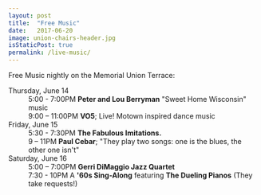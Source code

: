 ```yaml
---
layout: post
title:  "Free Music"
date:   2017-06-20
image: union-chairs-header.jpg
isStaticPost: true
permalink: /live-music/
---
```

<style>
@media (min-width:726px) {
  .post-body img {
    display: block;
    margin: 16px 20px 16px 0px;
    float: left;
    width: 46%;
  }
}
@media (max-width:725px) {
  .post-body img {
    display: block;
    margin: 16px 0;
    width:100%;
  }
}
</style>
Free Music nightly on the Memorial Union Terrace:

<dl class="dl-horizontal">
  <dt>Thursday, June 14</dt>
  <dd>
    5:00 - 7:00PM <b>Peter and Lou Berryman</b> "Sweet Home Wisconsin" music <br>
    9:00 – 11:00PM <b>VO5</b>; Live! Motown inspired dance music
  </dd>
  <dt>Friday, June 15</dt>
  <dd>
    5:30 - 7:30PM <b>The Fabulous Imitations.</b><br>
    9 – 11PM <b>Paul Cebar</b>; "They play two songs: one is the blues, the other one isn't"
  </dd>
  <dt>Saturday, June 16</dt>
  <dd>
    5:00 – 7:00PM <b>Gerri DiMaggio Jazz Quartet</b> <br>
    7:30 - 10PM A <b>'60s Sing-Along</b> featuring <b>The Dueling Pianos</b> (They take requests!) <br>
  </dd>
</dl>
